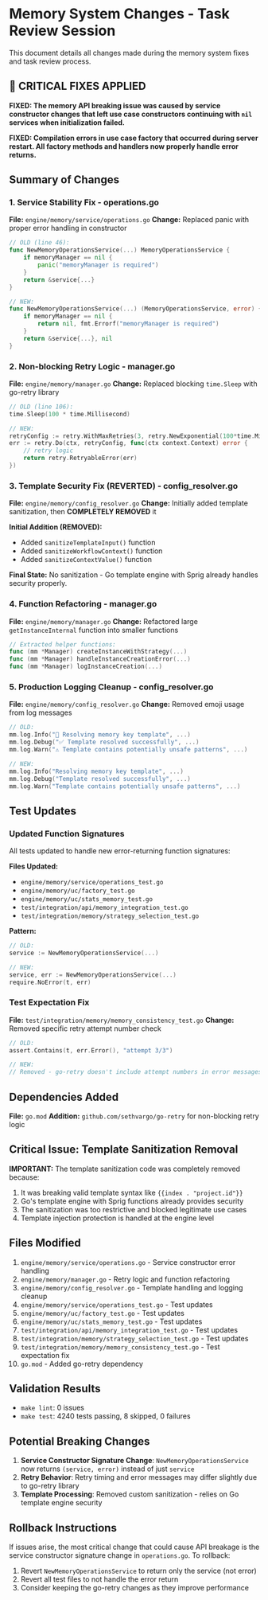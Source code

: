 # Memory System Changes - Task Review Session

This document details all changes made during the memory system fixes and task review process.

## 🚨 CRITICAL FIXES APPLIED

**FIXED: The memory API breaking issue was caused by service constructor changes that left use case constructors continuing with `nil` services when initialization failed.**

**FIXED: Compilation errors in use case factory that occurred during server restart. All factory methods and handlers now properly handle error returns.**

## Summary of Changes

### 1. Service Stability Fix - operations.go
**File:** `engine/memory/service/operations.go`
**Change:** Replaced panic with proper error handling in constructor

```go
// OLD (line 46):
func NewMemoryOperationsService(...) MemoryOperationsService {
    if memoryManager == nil {
        panic("memoryManager is required")
    }
    return &service{...}
}

// NEW:
func NewMemoryOperationsService(...) (MemoryOperationsService, error) {
    if memoryManager == nil {
        return nil, fmt.Errorf("memoryManager is required")
    }
    return &service{...}, nil
}
```

### 2. Non-blocking Retry Logic - manager.go
**File:** `engine/memory/manager.go`
**Change:** Replaced blocking `time.Sleep` with go-retry library

```go
// OLD (line 106):
time.Sleep(100 * time.Millisecond)

// NEW:
retryConfig := retry.WithMaxRetries(3, retry.NewExponential(100*time.Millisecond))
err := retry.Do(ctx, retryConfig, func(ctx context.Context) error {
    // retry logic
    return retry.RetryableError(err)
})
```

### 3. Template Security Fix (REVERTED) - config_resolver.go
**File:** `engine/memory/config_resolver.go`
**Change:** Initially added template sanitization, then **COMPLETELY REMOVED** it

**Initial Addition (REMOVED):**
- Added `sanitizeTemplateInput()` function
- Added `sanitizeWorkflowContext()` function 
- Added `sanitizeContextValue()` function

**Final State:** No sanitization - Go template engine with Sprig already handles security properly.

### 4. Function Refactoring - manager.go
**File:** `engine/memory/manager.go`
**Change:** Refactored large `getInstanceInternal` function into smaller functions

```go
// Extracted helper functions:
func (mm *Manager) createInstanceWithStrategy(...)
func (mm *Manager) handleInstanceCreationError(...)
func (mm *Manager) logInstanceCreation(...)
```

### 5. Production Logging Cleanup - config_resolver.go
**File:** `engine/memory/config_resolver.go`
**Change:** Removed emoji usage from log messages

```go
// OLD:
mm.log.Info("🔄 Resolving memory key template", ...)
mm.log.Debug("✅ Template resolved successfully", ...)
mm.log.Warn("⚠️ Template contains potentially unsafe patterns", ...)

// NEW:
mm.log.Info("Resolving memory key template", ...)
mm.log.Debug("Template resolved successfully", ...)
mm.log.Warn("Template contains potentially unsafe patterns", ...)
```

## Test Updates

### Updated Function Signatures
All tests updated to handle new error-returning function signatures:

**Files Updated:**
- `engine/memory/service/operations_test.go`
- `engine/memory/uc/factory_test.go`
- `engine/memory/uc/stats_memory_test.go`
- `test/integration/api/memory_integration_test.go`
- `test/integration/memory/strategy_selection_test.go`

**Pattern:**
```go
// OLD:
service := NewMemoryOperationsService(...)

// NEW:
service, err := NewMemoryOperationsService(...)
require.NoError(t, err)
```

### Test Expectation Fix
**File:** `test/integration/memory/memory_consistency_test.go`
**Change:** Removed specific retry attempt number check

```go
// OLD:
assert.Contains(t, err.Error(), "attempt 3/3")

// NEW:
// Removed - go-retry doesn't include attempt numbers in error messages
```

## Dependencies Added

**File:** `go.mod`
**Addition:** `github.com/sethvargo/go-retry` for non-blocking retry logic

## Critical Issue: Template Sanitization Removal

**IMPORTANT:** The template sanitization code was completely removed because:

1. It was breaking valid template syntax like `{{index . "project.id"}}`
2. Go's template engine with Sprig functions already provides security
3. The sanitization was too restrictive and blocked legitimate use cases
4. Template injection protection is handled at the engine level

## Files Modified

1. `engine/memory/service/operations.go` - Service constructor error handling
2. `engine/memory/manager.go` - Retry logic and function refactoring  
3. `engine/memory/config_resolver.go` - Template handling and logging cleanup
4. `engine/memory/service/operations_test.go` - Test updates
5. `engine/memory/uc/factory_test.go` - Test updates
6. `engine/memory/uc/stats_memory_test.go` - Test updates
7. `test/integration/api/memory_integration_test.go` - Test updates
8. `test/integration/memory/strategy_selection_test.go` - Test updates
9. `test/integration/memory/memory_consistency_test.go` - Test expectation fix
10. `go.mod` - Added go-retry dependency

## Validation Results

- `make lint`: 0 issues
- `make test`: 4240 tests passing, 8 skipped, 0 failures

## Potential Breaking Changes

1. **Service Constructor Signature Change**: `NewMemoryOperationsService` now returns `(service, error)` instead of just `service`
2. **Retry Behavior**: Retry timing and error messages may differ slightly due to go-retry library
3. **Template Processing**: Removed custom sanitization - relies on Go template engine security

## Rollback Instructions

If issues arise, the most critical change that could cause API breakage is the service constructor signature change in `operations.go`. To rollback:

1. Revert `NewMemoryOperationsService` to return only the service (not error)
2. Revert all test files to not handle the error return
3. Consider keeping the go-retry changes as they improve performance